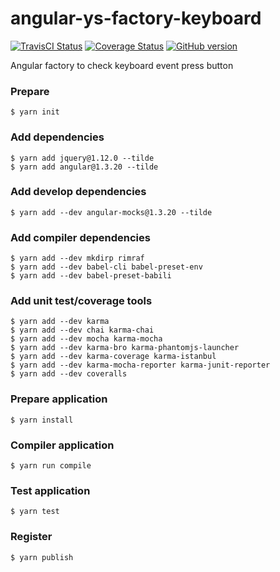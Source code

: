 # angular-ys-factory-keyboard

[![TravisCI Status][travis-image]][travis-url]
[![Coverage Status][coveralls-image]][coveralls-url]
[![GitHub version][github-image]][github-url]

Angular factory to check keyboard event press button

### Prepare

```
$ yarn init
```

### Add dependencies

```
$ yarn add jquery@1.12.0 --tilde
$ yarn add angular@1.3.20 --tilde
```

### Add develop dependencies

```
$ yarn add --dev angular-mocks@1.3.20 --tilde
```

### Add compiler dependencies

```
$ yarn add --dev mkdirp rimraf
$ yarn add --dev babel-cli babel-preset-env
$ yarn add --dev babel-preset-babili
```

### Add unit test/coverage tools

```
$ yarn add --dev karma
$ yarn add --dev chai karma-chai
$ yarn add --dev mocha karma-mocha
$ yarn add --dev karma-bro karma-phantomjs-launcher
$ yarn add --dev karma-coverage karma-istanbul
$ yarn add --dev karma-mocha-reporter karma-junit-reporter
$ yarn add --dev coveralls
```

### Prepare application

```
$ yarn install
```

### Compiler application

```
$ yarn run compile
```

### Test application

```
$ yarn test
```

### Register

```
$ yarn publish
```

[travis-image]: https://img.shields.io/travis/yadickson/angular-ys-factory-keyboard.svg?label=travisci
[travis-url]: https://travis-ci.org/yadickson/angular-ys-factory-keyboard

[coveralls-image]: https://coveralls.io/repos/github/yadickson/angular-ys-factory-keyboard/badge.svg?branch=master
[coveralls-url]: https://coveralls.io/github/yadickson/angular-ys-factory-keyboard

[github-image]: https://badge.fury.io/gh/yadickson%2Fangular-ys-factory-keyboard.svg
[github-url]: https://badge.fury.io/gh/yadickson%2Fangular-ys-factory-keyboard

